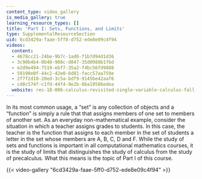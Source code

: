 ```yaml
---
content_type: video_gallery
is_media_gallery: true
learning_resource_types: []
title: 'Part I: Sets, Functions, and Limits'
type: SupplementalResourceSection
uid: 6cd3429a-faae-5ff0-d752-ede8e09c4f94
videos:
  content:
  - 4678cc21-24be-9b7c-1ad6-f1b7d94d1d36
  - 3c90b4b4-0b40-908c-d847-35d0988b1f6d
  - e2d9e494-7519-ebf7-35a2-f4bc56fd9888
  - 59190e0f-44c2-42e0-6d81-facc57aa759e
  - 2f7f2d10-20ed-3c5a-bdf9-9145be42aaf6
  - cd8c574f-c1fd-44f4-9e2b-8ba19586edea
  website: res-18-006-calculus-revisited-single-variable-calculus-fall-2010
---
```


In its most common usage, a “set” is any collection of objects and a “function” is simply a rule that that assigns members of one set to members of another set. As an everyday non-mathematical example, consider the situation in which a teacher assigns grades to students. In this case, the teacher is the function that assigns to each member in the set of students a letter in the set whose members are A, B, C, D and F. While the study of sets and functions is important in all computational mathematics courses, it is the study of limits that distinguishes the study of calculus from the study of precalculus. What this means is the topic of Part I of this course.

{{< video-gallery "6cd3429a-faae-5ff0-d752-ede8e09c4f94" >}}

